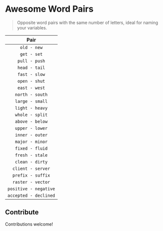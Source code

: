 # Awesome Word Pairs

> Opposite word pairs with the same number of letters, ideal for naming your variables.

|         Pair          | 
| :-------------------: | 
|      `old - new`      | 
|      `get - set`      | 
|     `pull - push`     | 
|     `head - tail`     | 
|     `fast - slow`     | 
|     `open - shut`     | 
|     `east - west`     | 
|    `north - south`    | 
|    `large - small`    | 
|    `light - heavy`    | 
|    `whole - split`    | 
|    `above - below`    | 
|    `upper - lower`    | 
|    `inner - outer`    | 
|    `major - minor`    | 
|    `fixed - fluid`    | 
|    `fresh - stale`    | 
|    `clean - dirty`    | 
|   `client - server`   | 
|   `prefix - suffix`   | 
|   `raster - vector`   | 
| `positive - negative` | 
| `accepted - declined` | 

## Contribute

Contributions welcome!
